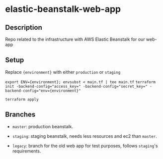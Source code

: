 # elastic-beanstalk-web-app

## Description

Repo related to the infrastructure with AWS Elastic Beanstalk for our web-app

## Setup

Replace `{environment}` with either `production` or `staging`

`export ENV={environment}; envsubst < main.tf | tee main.tf`
`terraform init -backend-config="access_key=" -backend-config="secret_key=" -backend-config="env={environment}"`

`terraform apply`

## Branches

- `master`: production beanstalk.

- `staging`: staging beanstalk, needs less resources and ec2 than `master`.

- `legacy`: branch for the old web app for test purposes, follows `staging`'s requirements.